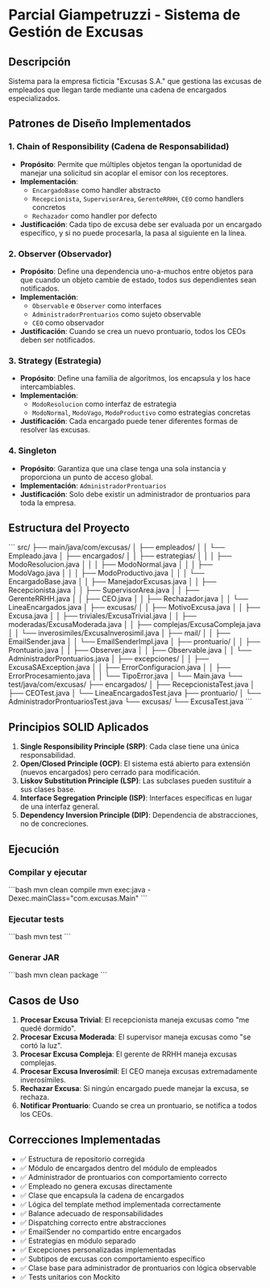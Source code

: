 # Parcial Giampetruzzi - Sistema de Gestión de Excusas

## Descripción
Sistema para la empresa ficticia "Excusas S.A." que gestiona las excusas de empleados que llegan tarde mediante una cadena de encargados especializados.

## Patrones de Diseño Implementados

### 1. Chain of Responsibility (Cadena de Responsabilidad)
- **Propósito**: Permite que múltiples objetos tengan la oportunidad de manejar una solicitud sin acoplar el emisor con los receptores.
- **Implementación**: 
  - `EncargadoBase` como handler abstracto
  - `Recepcionista`, `SupervisorArea`, `GerenteRRHH`, `CEO` como handlers concretos
  - `Rechazador` como handler por defecto
- **Justificación**: Cada tipo de excusa debe ser evaluada por un encargado específico, y si no puede procesarla, la pasa al siguiente en la línea.

### 2. Observer (Observador)
- **Propósito**: Define una dependencia uno-a-muchos entre objetos para que cuando un objeto cambie de estado, todos sus dependientes sean notificados.
- **Implementación**:
  - `Observable` e `Observer` como interfaces
  - `AdministradorProntuarios` como sujeto observable
  - `CEO` como observador
- **Justificación**: Cuando se crea un nuevo prontuario, todos los CEOs deben ser notificados.

### 3. Strategy (Estrategia)
- **Propósito**: Define una familia de algoritmos, los encapsula y los hace intercambiables.
- **Implementación**:
  - `ModoResolucion` como interfaz de estrategia
  - `ModoNormal`, `ModoVago`, `ModoProductivo` como estrategias concretas
- **Justificación**: Cada encargado puede tener diferentes formas de resolver las excusas.

### 4. Singleton
- **Propósito**: Garantiza que una clase tenga una sola instancia y proporciona un punto de acceso global.
- **Implementación**: `AdministradorProntuarios`
- **Justificación**: Solo debe existir un administrador de prontuarios para toda la empresa.

## Estructura del Proyecto

\`\`\`
src/
├── main/java/com/excusas/
│   ├── empleados/
│   │   └── Empleado.java
│   ├── encargados/
│   │   ├── estrategias/
│   │   │   ├── ModoResolucion.java
│   │   │   ├── ModoNormal.java
│   │   │   ├── ModoVago.java
│   │   │   ├── ModoProductivo.java
│   │   │   └── EncargadoBase.java
│   │   ├── ManejadorExcusas.java
│   │   ├── Recepcionista.java
│   │   ├── SupervisorArea.java
│   │   ├── GerenteRRHH.java
│   │   ├── CEO.java
│   │   ├── Rechazador.java
│   │   └── LineaEncargados.java
│   ├── excusas/
│   │   ├── MotivoExcusa.java
│   │   ├── Excusa.java
│   │   ├── triviales/ExcusaTrivial.java
│   │   ├── moderadas/ExcusaModerada.java
│   │   ├── complejas/ExcusaCompleja.java
│   │   └── inverosimiles/ExcusaInverosimil.java
│   ├── mail/
│   │   ├── EmailSender.java
│   │   └── EmailSenderImpl.java
│   ├── prontuario/
│   │   ├── Prontuario.java
│   │   ├── Observer.java
│   │   ├── Observable.java
│   │   └── AdministradorProntuarios.java
│   ├── excepciones/
│   │   ├── ExcusaSAException.java
│   │   ├── ErrorConfiguracion.java
│   │   ├── ErrorProcesamiento.java
│   │   └── TipoError.java
│   └── Main.java
└── test/java/com/excusas/
    ├── encargados/
    │   ├── RecepcionistaTest.java
    │   ├── CEOTest.java
    │   └── LineaEncargadosTest.java
    ├── prontuario/
    │   └── AdministradorProntuariosTest.java
    └── excusas/
        └── ExcusaTest.java
\`\`\`

## Principios SOLID Aplicados

1. **Single Responsibility Principle (SRP)**: Cada clase tiene una única responsabilidad.
2. **Open/Closed Principle (OCP)**: El sistema está abierto para extensión (nuevos encargados) pero cerrado para modificación.
3. **Liskov Substitution Principle (LSP)**: Las subclases pueden sustituir a sus clases base.
4. **Interface Segregation Principle (ISP)**: Interfaces específicas en lugar de una interfaz general.
5. **Dependency Inversion Principle (DIP)**: Dependencia de abstracciones, no de concreciones.

## Ejecución

### Compilar y ejecutar
\`\`\`bash
mvn clean compile
mvn exec:java -Dexec.mainClass="com.excusas.Main"
\`\`\`

### Ejecutar tests
\`\`\`bash
mvn test
\`\`\`

### Generar JAR
\`\`\`bash
mvn clean package
\`\`\`

## Casos de Uso

1. **Procesar Excusa Trivial**: El recepcionista maneja excusas como "me quedé dormido".
2. **Procesar Excusa Moderada**: El supervisor maneja excusas como "se cortó la luz".
3. **Procesar Excusa Compleja**: El gerente de RRHH maneja excusas complejas.
4. **Procesar Excusa Inverosímil**: El CEO maneja excusas extremadamente inverosímiles.
5. **Rechazar Excusa**: Si ningún encargado puede manejar la excusa, se rechaza.
6. **Notificar Prontuario**: Cuando se crea un prontuario, se notifica a todos los CEOs.

## Correcciones Implementadas

- ✅ Estructura de repositorio corregida
- ✅ Módulo de encargados dentro del módulo de empleados
- ✅ Administrador de prontuarios con comportamiento correcto
- ✅ Empleado no genera excusas directamente
- ✅ Clase que encapsula la cadena de encargados
- ✅ Lógica del template method implementada correctamente
- ✅ Balance adecuado de responsabilidades
- ✅ Dispatching correcto entre abstracciones
- ✅ EmailSender no compartido entre encargados
- ✅ Estrategias en módulo separado
- ✅ Excepciones personalizadas implementadas
- ✅ Subtipos de excusas con comportamiento específico
- ✅ Clase base para administrador de prontuarios con lógica observable
- ✅ Tests unitarios con Mockito
